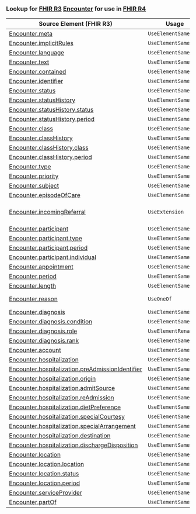 ### Lookup for [FHIR R3](https://hl7.org/fhir/STU3/) [Encounter](https://hl7.org/fhir/STU3/Encounter.html) for use in [FHIR R4](https://hl7.org/fhir/R4/)

| Source Element (FHIR R3) | Usage | Target |
| -------------- | ----- | ------ |
| [Encounter.meta](https://hl7.org/fhir/STU3/Encounter.html#resource) | `UseElementSameName` | [Encounter.meta](https://hl7.org/fhir/R4/Encounter.html#resource) |
| [Encounter.implicitRules](https://hl7.org/fhir/STU3/Encounter.html#resource) | `UseElementSameName` | [Encounter.implicitRules](https://hl7.org/fhir/R4/Encounter.html#resource) |
| [Encounter.language](https://hl7.org/fhir/STU3/Encounter.html#resource) | `UseElementSameName` | [Encounter.language](https://hl7.org/fhir/R4/Encounter.html#resource) |
| [Encounter.text](https://hl7.org/fhir/STU3/Encounter.html#resource) | `UseElementSameName` | [Encounter.text](https://hl7.org/fhir/R4/Encounter.html#resource) |
| [Encounter.contained](https://hl7.org/fhir/STU3/Encounter.html#resource) | `UseElementSameName` | [Encounter.contained](https://hl7.org/fhir/R4/Encounter.html#resource) |
| [Encounter.identifier](https://hl7.org/fhir/STU3/Encounter.html#resource) | `UseElementSameName` | [Encounter.identifier](https://hl7.org/fhir/R4/Encounter.html#resource) |
| [Encounter.status](https://hl7.org/fhir/STU3/Encounter.html#resource) | `UseElementSameName` | [Encounter.status](https://hl7.org/fhir/R4/Encounter.html#resource) |
| [Encounter.statusHistory](https://hl7.org/fhir/STU3/Encounter.html#resource) | `UseElementSameName` | [Encounter.statusHistory](https://hl7.org/fhir/R4/Encounter.html#resource) |
| [Encounter.statusHistory.status](https://hl7.org/fhir/STU3/Encounter.html#resource) | `UseElementSameName` | [Encounter.statusHistory.status](https://hl7.org/fhir/R4/Encounter.html#resource) |
| [Encounter.statusHistory.period](https://hl7.org/fhir/STU3/Encounter.html#resource) | `UseElementSameName` | [Encounter.statusHistory.period](https://hl7.org/fhir/R4/Encounter.html#resource) |
| [Encounter.class](https://hl7.org/fhir/STU3/Encounter.html#resource) | `UseElementSameName` | [Encounter.class](https://hl7.org/fhir/R4/Encounter.html#resource) |
| [Encounter.classHistory](https://hl7.org/fhir/STU3/Encounter.html#resource) | `UseElementSameName` | [Encounter.classHistory](https://hl7.org/fhir/R4/Encounter.html#resource) |
| [Encounter.classHistory.class](https://hl7.org/fhir/STU3/Encounter.html#resource) | `UseElementSameName` | [Encounter.classHistory.class](https://hl7.org/fhir/R4/Encounter.html#resource) |
| [Encounter.classHistory.period](https://hl7.org/fhir/STU3/Encounter.html#resource) | `UseElementSameName` | [Encounter.classHistory.period](https://hl7.org/fhir/R4/Encounter.html#resource) |
| [Encounter.type](https://hl7.org/fhir/STU3/Encounter.html#resource) | `UseElementSameName` | [Encounter.type](https://hl7.org/fhir/R4/Encounter.html#resource) |
| [Encounter.priority](https://hl7.org/fhir/STU3/Encounter.html#resource) | `UseElementSameName` | [Encounter.priority](https://hl7.org/fhir/R4/Encounter.html#resource) |
| [Encounter.subject](https://hl7.org/fhir/STU3/Encounter.html#resource) | `UseElementSameName` | [Encounter.subject](https://hl7.org/fhir/R4/Encounter.html#resource) |
| [Encounter.episodeOfCare](https://hl7.org/fhir/STU3/Encounter.html#resource) | `UseElementSameName` | [Encounter.episodeOfCare](https://hl7.org/fhir/R4/Encounter.html#resource) |
| [Encounter.incomingReferral](https://hl7.org/fhir/STU3/Encounter.html#resource) | `UseExtension` | [http://hl7.org/fhir/3.0/StructureDefinition/extension-Encounter.incomingReferral](StructureDefinition-ext-R3-Encounter.incomingReferral.html) |
| [Encounter.participant](https://hl7.org/fhir/STU3/Encounter.html#resource) | `UseElementSameName` | [Encounter.participant](https://hl7.org/fhir/R4/Encounter.html#resource) |
| [Encounter.participant.type](https://hl7.org/fhir/STU3/Encounter.html#resource) | `UseElementSameName` | [Encounter.participant.type](https://hl7.org/fhir/R4/Encounter.html#resource) |
| [Encounter.participant.period](https://hl7.org/fhir/STU3/Encounter.html#resource) | `UseElementSameName` | [Encounter.participant.period](https://hl7.org/fhir/R4/Encounter.html#resource) |
| [Encounter.participant.individual](https://hl7.org/fhir/STU3/Encounter.html#resource) | `UseElementSameName` | [Encounter.participant.individual](https://hl7.org/fhir/R4/Encounter.html#resource) |
| [Encounter.appointment](https://hl7.org/fhir/STU3/Encounter.html#resource) | `UseElementSameName` | [Encounter.appointment](https://hl7.org/fhir/R4/Encounter.html#resource) |
| [Encounter.period](https://hl7.org/fhir/STU3/Encounter.html#resource) | `UseElementSameName` | [Encounter.period](https://hl7.org/fhir/R4/Encounter.html#resource) |
| [Encounter.length](https://hl7.org/fhir/STU3/Encounter.html#resource) | `UseElementSameName` | [Encounter.length](https://hl7.org/fhir/R4/Encounter.html#resource) |
| [Encounter.reason](https://hl7.org/fhir/STU3/Encounter.html#resource) | `UseOneOf` | [Encounter.reasonCode](https://hl7.org/fhir/R4/Encounter.html#resource)<br />[Encounter.reasonCode](https://hl7.org/fhir/R4/Encounter.html#resource) |
| [Encounter.diagnosis](https://hl7.org/fhir/STU3/Encounter.html#resource) | `UseElementSameName` | [Encounter.diagnosis](https://hl7.org/fhir/R4/Encounter.html#resource) |
| [Encounter.diagnosis.condition](https://hl7.org/fhir/STU3/Encounter.html#resource) | `UseElementSameName` | [Encounter.diagnosis.condition](https://hl7.org/fhir/R4/Encounter.html#resource) |
| [Encounter.diagnosis.role](https://hl7.org/fhir/STU3/Encounter.html#resource) | `UseElementRenamed` | [Encounter.diagnosis.use](https://hl7.org/fhir/R4/Encounter.html#resource) |
| [Encounter.diagnosis.rank](https://hl7.org/fhir/STU3/Encounter.html#resource) | `UseElementSameName` | [Encounter.diagnosis.rank](https://hl7.org/fhir/R4/Encounter.html#resource) |
| [Encounter.account](https://hl7.org/fhir/STU3/Encounter.html#resource) | `UseElementSameName` | [Encounter.account](https://hl7.org/fhir/R4/Encounter.html#resource) |
| [Encounter.hospitalization](https://hl7.org/fhir/STU3/Encounter.html#resource) | `UseElementSameName` | [Encounter.hospitalization](https://hl7.org/fhir/R4/Encounter.html#resource) |
| [Encounter.hospitalization.preAdmissionIdentifier](https://hl7.org/fhir/STU3/Encounter.html#resource) | `UseElementSameName` | [Encounter.hospitalization.preAdmissionIdentifier](https://hl7.org/fhir/R4/Encounter.html#resource) |
| [Encounter.hospitalization.origin](https://hl7.org/fhir/STU3/Encounter.html#resource) | `UseElementSameName` | [Encounter.hospitalization.origin](https://hl7.org/fhir/R4/Encounter.html#resource) |
| [Encounter.hospitalization.admitSource](https://hl7.org/fhir/STU3/Encounter.html#resource) | `UseElementSameName` | [Encounter.hospitalization.admitSource](https://hl7.org/fhir/R4/Encounter.html#resource) |
| [Encounter.hospitalization.reAdmission](https://hl7.org/fhir/STU3/Encounter.html#resource) | `UseElementSameName` | [Encounter.hospitalization.reAdmission](https://hl7.org/fhir/R4/Encounter.html#resource) |
| [Encounter.hospitalization.dietPreference](https://hl7.org/fhir/STU3/Encounter.html#resource) | `UseElementSameName` | [Encounter.hospitalization.dietPreference](https://hl7.org/fhir/R4/Encounter.html#resource) |
| [Encounter.hospitalization.specialCourtesy](https://hl7.org/fhir/STU3/Encounter.html#resource) | `UseElementSameName` | [Encounter.hospitalization.specialCourtesy](https://hl7.org/fhir/R4/Encounter.html#resource) |
| [Encounter.hospitalization.specialArrangement](https://hl7.org/fhir/STU3/Encounter.html#resource) | `UseElementSameName` | [Encounter.hospitalization.specialArrangement](https://hl7.org/fhir/R4/Encounter.html#resource) |
| [Encounter.hospitalization.destination](https://hl7.org/fhir/STU3/Encounter.html#resource) | `UseElementSameName` | [Encounter.hospitalization.destination](https://hl7.org/fhir/R4/Encounter.html#resource) |
| [Encounter.hospitalization.dischargeDisposition](https://hl7.org/fhir/STU3/Encounter.html#resource) | `UseElementSameName` | [Encounter.hospitalization.dischargeDisposition](https://hl7.org/fhir/R4/Encounter.html#resource) |
| [Encounter.location](https://hl7.org/fhir/STU3/Encounter.html#resource) | `UseElementSameName` | [Encounter.location](https://hl7.org/fhir/R4/Encounter.html#resource) |
| [Encounter.location.location](https://hl7.org/fhir/STU3/Encounter.html#resource) | `UseElementSameName` | [Encounter.location.location](https://hl7.org/fhir/R4/Encounter.html#resource) |
| [Encounter.location.status](https://hl7.org/fhir/STU3/Encounter.html#resource) | `UseElementSameName` | [Encounter.location.status](https://hl7.org/fhir/R4/Encounter.html#resource) |
| [Encounter.location.period](https://hl7.org/fhir/STU3/Encounter.html#resource) | `UseElementSameName` | [Encounter.location.period](https://hl7.org/fhir/R4/Encounter.html#resource) |
| [Encounter.serviceProvider](https://hl7.org/fhir/STU3/Encounter.html#resource) | `UseElementSameName` | [Encounter.serviceProvider](https://hl7.org/fhir/R4/Encounter.html#resource) |
| [Encounter.partOf](https://hl7.org/fhir/STU3/Encounter.html#resource) | `UseElementSameName` | [Encounter.partOf](https://hl7.org/fhir/R4/Encounter.html#resource) |
